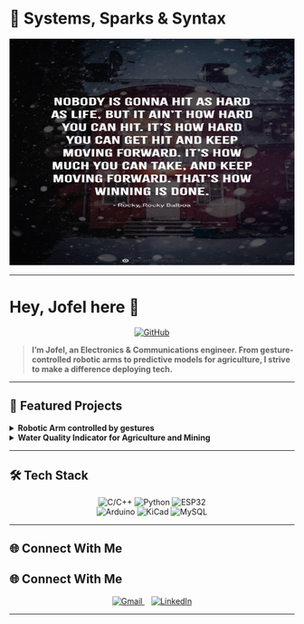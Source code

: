 # 🔧 Systems, Sparks &amp; Syntax 

<!-- Banner -->
<div align="center">
  <img src="quote.jpg" alt="Banner" style="width:100%; max-height:400px;" />
</div>

---

# Hey, **Jofel** here 👋

<div align="center">
  <a href="https://github.com/jofel-dev" rel="nofollow">
    <img src="https://cdn-icons-png.flaticon.com/512/25/25231.png" alt="GitHub" height="24" />
  </a>
</div>

> __I’m Jofel, an Electronics & Communications engineer. From gesture-controlled robotic arms to predictive models for agriculture, I strive to make a difference deploying tech.__

---

## 🚀 Featured Projects

<details>
<summary><b>Robotic Arm controlled by gestures</b></summary>

**Tech**: ESP-NOW, PCA9685, MPU6050  
**Highlights**:
- Real-time gesture capture  
- Smooth servo control for precision  

<img src="assets/glove-demo.gif" alt="Glove Demo" style="width:100%; max-width:400px;" />

</details>

<details>
<summary><b>Water Quality Indicator for Agriculture and Mining</b></summary>

**Tech**: XAMPP → MySQL, Arduino IDE, PHP  
**Highlights**:
- 4-parameter model (pH, Temperature, TDS, Turbidity)  
- Live dashboard integration  

<img src="assets/soil-dashboard.png" alt="Soil Dashboard" style="width:100%; max-width:400px;" />

</details>

---

## 🛠️ Tech Stack

<div align="center">
  <img src="https://img.shields.io/badge/C++-blue?logo=c%2B%2B&logoColor=white" alt="C/C++" />
  <img src="https://img.shields.io/badge/Python-yellow?logo=python&logoColor=white" alt="Python" />
  <img src="https://img.shields.io/badge/ESP32-teal?logo=espressif&logoColor=white" alt="ESP32" /><br>
  <img src="https://img.shields.io/badge/Arduino-lightgrey?logo=arduino&logoColor=green" alt="Arduino" />
  <img src="https://img.shields.io/badge/KiCad-red?logo=kicad&logoColor=white" alt="KiCad" />
  <img src="https://img.shields.io/badge/MySQL-blueviolet?logo=mysql&logoColor=white" alt="MySQL" />
</div>

---

## 🌐 Connect With Me

## 🌐 Connect With Me

<div align="center">
  <a href="mailto:jofelpj@gmail.com" rel="nofollow">
    <img src="https://img.icons8.com/color/48/000000/gmail-new.png" alt="Gmail" height="24" />
  </a>
  &nbsp;&nbsp;
  <a href="https://www.linkedin.com/in/jofelpj/" rel="nofollow">
    <img src="https://img.icons8.com/fluency/48/linkedin.png" alt="LinkedIn" height="24" />
  </a>
</div>


---
